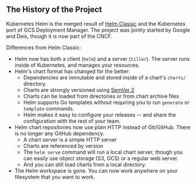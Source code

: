 ## The History of the Project

Kubernetes Helm is the merged result of [Helm
Classic](https://github.com/helm/helm) and the Kubernetes port of GCS Deployment
Manager. The project was jointly started by Google and Deis, though it
is now part of the CNCF.

Differences from Helm Classic:

- Helm now has both a client (`helm`) and a server (`tiller`). The
  server runs inside of Kubernetes, and manages your resources.
- Helm's chart format has changed for the better:
  - Dependencies are immutable and stored inside of a chart's `charts/`
    directory.
  - Charts are strongly versioned using [SemVer 2](http://semver.org/spec/v2.0.0.html)
  - Charts can be loaded from directories or from chart archive files
  - Helm supports Go templates without requiring you to run `generate`
    or `template` commands.
  - Helm makes it easy to configure your releases -- and share the
    configuration with the rest of your team.
- Helm chart repositories now use plain HTTP instead of Git/GitHub.
  There is no longer any GitHub dependency.
  - A chart server is a simple HTTP server
  - Charts are referenced by version
  - The `helm serve` command will run a local chart server, though you
    can easily use object storage (S3, GCS) or a regular web server.
  - And you can still load charts from a local directory.
- The Helm workspace is gone. You can now work anywhere on your
  filesystem that you want to work.
